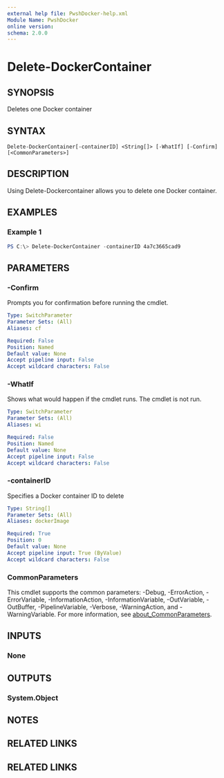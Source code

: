 ```yaml
---
external help file: PwshDocker-help.xml
Module Name: PwshDocker
online version:
schema: 2.0.0
---
```


# Delete-DockerContainer

## SYNOPSIS
Deletes one Docker container

## SYNTAX

```
Delete-DockerContainer[-containerID] <String[]> [-WhatIf] [-Confirm] [<CommonParameters>]
```

## DESCRIPTION
Using Delete-Dockercontainer allows you to delete one Docker container.

## EXAMPLES

### Example 1
```powershell
PS C:\> Delete-DockerContainer -containerID 4a7c3665cad9
```

## PARAMETERS

### -Confirm
Prompts you for confirmation before running the cmdlet.

```yaml
Type: SwitchParameter
Parameter Sets: (All)
Aliases: cf

Required: False
Position: Named
Default value: None
Accept pipeline input: False
Accept wildcard characters: False
```

### -WhatIf
Shows what would happen if the cmdlet runs.
The cmdlet is not run.

```yaml
Type: SwitchParameter
Parameter Sets: (All)
Aliases: wi

Required: False
Position: Named
Default value: None
Accept pipeline input: False
Accept wildcard characters: False
```

### -containerID
Specifies a Docker container ID to delete

```yaml
Type: String[]
Parameter Sets: (All)
Aliases: dockerImage

Required: True
Position: 0
Default value: None
Accept pipeline input: True (ByValue)
Accept wildcard characters: False
```

### CommonParameters
This cmdlet supports the common parameters: -Debug, -ErrorAction, -ErrorVariable, -InformationAction, -InformationVariable, -OutVariable, -OutBuffer, -PipelineVariable, -Verbose, -WarningAction, and -WarningVariable. For more information, see [about_CommonParameters](http://go.microsoft.com/fwlink/?LinkID=113216).

## INPUTS

### None

## OUTPUTS

### System.Object
## NOTES

## RELATED LINKS

## RELATED LINKS
